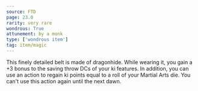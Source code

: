 ```yaml
---
source: FTD
page: 23.0
rarity: very rare
wondrous: True
attunement: by a monk
type: ['wondrous item']
tag: item/magic
---
```


This finely detailed belt is made of dragonhide. While wearing it, you gain a +3 bonus to the saving throw DCs of your ki features. In addition, you can use an action to regain ki points equal to a roll of your Martial Arts die. You can't use this action again until the next dawn.


